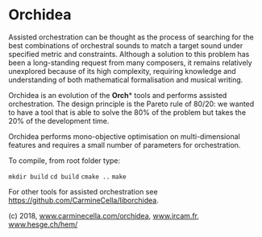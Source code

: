# Orchidea

Assisted orchestration can be thought as the process of searching for the best combinations
of orchestral sounds to match a target sound under specified metric and constraints.
Although a solution to this problem has been a long-standing request from many composers,
it remains relatively unexplored because of its high complexity,
requiring knowledge and understanding of both mathematical formalisation and musical writing.

Orchidea is an evolution of the **Orch*** tools and performs assisted orchestration.
The design principle is the Pareto rule of 80/20: we wanted to have a tool that
is able to solve the 80% of the problem but takes the 20% of the development time.

Orchidea performs mono-objective optimisation on multi-dimensional features and requires 
a small number of parameters for orchestration. 

To compile, from root folder type:

`mkdir build`
`cd build`
`cmake ..`
`make`

For other tools for assisted orchestration see https://github.com/CarmineCella/liborchidea.

(c) 2018, www.carminecella.com/orchidea, www.ircam.fr, www.hesge.ch/hem/
 
 
